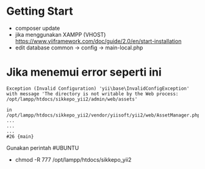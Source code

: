 # Getting Start

- composer update
- jika menggunakan XAMPP (VHOST)
  https://www.yiiframework.com/doc/guide/2.0/en/start-installation
- edit database
  common -> config -> main-local.php


# Jika menemui error seperti ini
```
Exception (Invalid Configuration) 'yii\base\InvalidConfigException' with message 'The directory is not writable by the Web process: /opt/lampp/htdocs/sikkepo_yii2/admin/web/assets'

in /opt/lampp/htdocs/sikkepo_yii2/vendor/yiisoft/yii2/web/AssetManager.php:242
...
...
...
#26 {main}
```

Gunakan perintah 
#UBUNTU
- chmod -R 777 /opt/lampp/htdocs/sikkepo_yii2

